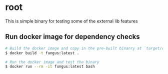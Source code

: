# root
This is simple binary for testing some of the external lib features

## Run docker image for dependency checks
```bash
# Build the docker image and copy in the pre-built binanry at `target/release/root`
$ docker build -t fungus:latest .

# Run the docker image and test the binary
$ docker run --rm -it fungus:latest bash
```
